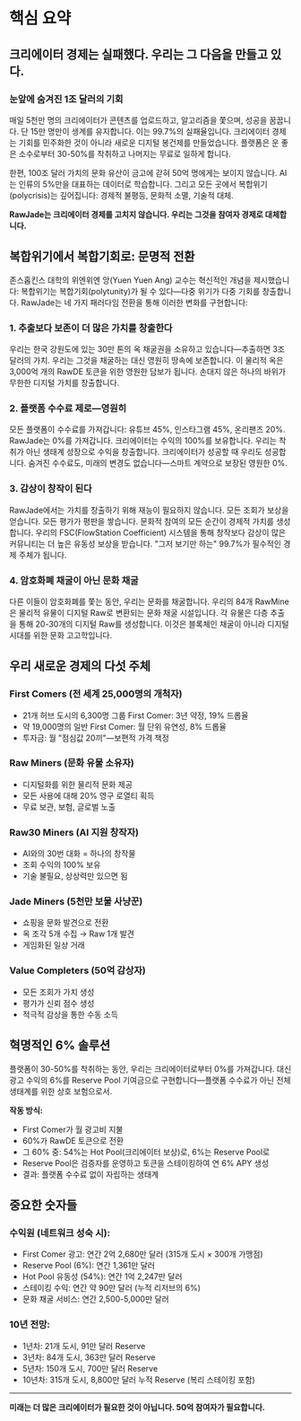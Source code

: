 ﻿# 핵심 요약

## 크리에이터 경제는 실패했다. 우리는 그 다음을 만들고 있다.

### 눈앞에 숨겨진 1조 달러의 기회

매일 5천만 명의 크리에이터가 콘텐츠를 업로드하고, 알고리즘을 쫓으며, 성공을 꿈꿉니다. 단 15만 명만이 생계를 유지합니다. 이는 99.7%의 실패율입니다. 크리에이터 경제는 기회를 민주화한 것이 아니라 새로운 디지털 봉건제를 만들었습니다. 플랫폼은 운 좋은 소수로부터 30-50%를 착취하고 나머지는 무료로 일하게 합니다.

한편, 100조 달러 가치의 문화 유산이 금고에 갇혀 50억 명에게는 보이지 않습니다. AI는 인류의 5%만을 대표하는 데이터로 학습합니다. 그리고 모든 곳에서 복합위기(polycrisis)는 깊어집니다: 경제적 불평등, 문화적 소멸, 기술적 대체.

**RawJade는 크리에이터 경제를 고치지 않습니다. 우리는 그것을 참여자 경제로 대체합니다.**

## 복합위기에서 복합기회로: 문명적 전환

존스홉킨스 대학의 위엔위엔 앙(Yuen Yuen Ang) 교수는 혁신적인 개념을 제시했습니다: 복합위기는 복합기회(polytunity)가 될 수 있다—다중 위기가 다중 기회를 창출합니다. RawJade는 네 가지 패러다임 전환을 통해 이러한 변화를 구현합니다:

### 1. 추출보다 보존이 더 많은 가치를 창출한다

우리는 한국 강원도에 있는 30만 톤의 옥 채굴권을 소유하고 있습니다—추출하면 3조 달러의 가치. 우리는 그것을 채굴하는 대신 영원히 땅속에 보존합니다. 이 물리적 옥은 3,000억 개의 RawDE 토큰을 위한 영원한 담보가 됩니다. 손대지 않은 하나의 바위가 무한한 디지털 가치를 창출합니다.

### 2. 플랫폼 수수료 제로—영원히

모든 플랫폼이 수수료를 가져갑니다: 유튜브 45%, 인스타그램 45%, 온리팬즈 20%. RawJade는 0%를 가져갑니다. 크리에이터는 수익의 100%를 보유합니다. 우리는 착취가 아닌 생태계 성장으로 수익을 창출합니다. 크리에이터가 성공할 때 우리도 성공합니다. 숨겨진 수수료도, 미래의 변경도 없습니다—스마트 계약으로 보장된 영원한 0%.

### 3. 감상이 창작이 된다

RawJade에서는 가치를 창출하기 위해 재능이 필요하지 않습니다. 모든 조회가 보상을 얻습니다. 모든 평가가 평판을 쌓습니다. 문화적 참여의 모든 순간이 경제적 가치를 생성합니다. 우리의 FSC(FlowStation Coefficient) 시스템을 통해 창작보다 감상이 많은 커뮤니티는 더 높은 유동성 보상을 받습니다. "그저 보기만 하는" 99.7%가 필수적인 경제 주체가 됩니다.

### 4. 암호화폐 채굴이 아닌 문화 채굴

다른 이들이 암호화폐를 쫓는 동안, 우리는 문화를 채굴합니다. 우리의 84개 RawMine은 물리적 유물이 디지털 Raw로 변환되는 문화 채굴 시설입니다. 각 유물은 다층 추출을 통해 20-30개의 디지털 Raw를 생성합니다. 이것은 블록체인 채굴이 아니라 디지털 시대를 위한 문화 고고학입니다.

## 우리 새로운 경제의 다섯 주체

### First Comers (전 세계 25,000명의 개척자)
- 21개 허브 도시의 6,300명 그룹 First Comer: 3년 약정, 19% 드롭율
- 약 19,000명의 일반 First Comer: 월 단위 유연성, 8% 드롭율
- 투자금: 월 "점심값 20끼"—보편적 가격 책정

### Raw Miners (문화 유물 소유자)
- 디지털화를 위한 물리적 문화 제공
- 모든 사용에 대해 20% 영구 로열티 획득
- 무료 보관, 보험, 글로벌 노출

### Raw30 Miners (AI 지원 창작자)
- AI와의 30번 대화 = 하나의 창작물
- 조회 수익의 100% 보유
- 기술 불필요, 상상력만 있으면 됨

### Jade Miners (5천만 보물 사냥꾼)
- 쇼핑을 문화 발견으로 전환
- 옥 조각 5개 수집 → Raw 1개 발견
- 게임화된 일상 거래

### Value Completers (50억 감상자)
- 모든 조회가 가치 생성
- 평가가 신뢰 점수 생성
- 적극적 감상을 통한 수동 소득

## 혁명적인 6% 솔루션

플랫폼이 30-50%를 착취하는 동안, 우리는 크리에이터로부터 0%를 가져갑니다. 대신 광고 수익의 6%를 Reserve Pool 기여금으로 구현합니다—플랫폼 수수료가 아닌 전체 생태계를 위한 상호 보험으로서.

**작동 방식:**
- First Comer가 월 광고비 지불
- 60%가 RawDE 토큰으로 전환
- 그 60% 중: 54%는 Hot Pool(크리에이터 보상)로, 6%는 Reserve Pool로
- Reserve Pool은 검증자를 운영하고 토큰을 스테이킹하여 연 6% APY 생성
- 결과: 플랫폼 수수료 없이 자립하는 생태계

## 중요한 숫자들

### 수익원 (네트워크 성숙 시):
- First Comer 광고: 연간 2억 2,680만 달러 (315개 도시 × 300개 가맹점)
- Reserve Pool (6%): 연간 1,361만 달러
- Hot Pool 유동성 (54%): 연간 1억 2,247만 달러
- 스테이킹 수익: 연간 약 90만 달러 (누적 리저브의 6%)
- 문화 채굴 서비스: 연간 2,500-5,000만 달러

### 10년 전망:
- 1년차: 21개 도시, 91만 달러 Reserve
- 3년차: 84개 도시, 363만 달러 Reserve
- 5년차: 150개 도시, 700만 달러 Reserve
- 10년차: 315개 도시, 8,800만 달러 누적 Reserve (복리 스테이킹 포함)

---

**미래는 더 많은 크리에이터가 필요한 것이 아닙니다. 50억 참여자가 필요합니다.**
